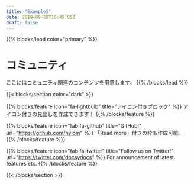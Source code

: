 ```yaml
---
title: "Example5"
date: 2019-09-28T16:45:05Z
draft: false
---
```


{{% blocks/lead color="primary" %}}

# コミュニティ

ここにはコミュニティ関連のコンテンツを用意します。
{{% /blocks/lead %}}

{{< blocks/section color="dark" >}}

{{% blocks/feature icon="fa-lightbulb" title="アイコン付きブロック" %}}
アイコン付きの見出しを作成できます！
{{% /blocks/feature %}}

{{% blocks/feature icon="fab fa-github" title="GitHub!" url="https://github.com/hylom" %}}
「Read more」付きの枠も作成可能。
{{% /blocks/feature %}}


{{% blocks/feature icon="fab fa-twitter" title="Follow us on Twitter!" url="https://twitter.com/docsydocs" %}}
For announcement of latest features etc.
{{% /blocks/feature %}}

{{< /blocks/section >}}